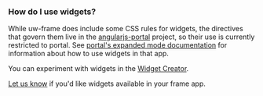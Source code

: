 ### How do I use widgets?
While uw-frame does include some CSS rules for widgets, the directives that govern them live in the [angularjs-portal](https://github.com/UW-Madison-DoIT/angularjs-portal) 
project, so their use is currently restricted to portal. See [portal's expanded mode documentation](http://uw-madison-doit.github.io/angularjs-portal/latest/#/md/expanded) for 
information about how to use widgets in that app. 

You can experiment with widgets in the [Widget Creator][].

[Let us know](mailto:uw-infra@office365.wisc.edu) if you'd like widgets available in your frame app.

[Widget Creator]: https://public.my.wisc.edu/web/widget-creator
